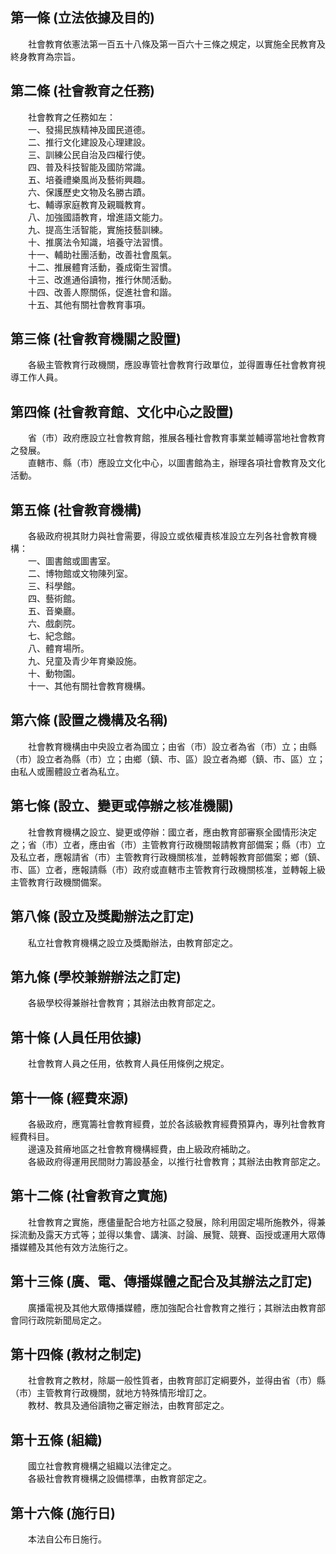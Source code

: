 第一條 (立法依據及目的)
-----------------------
　　社會教育依憲法第一百五十八條及第一百六十三條之規定，以實施全民教育及終身教育為宗旨。  


第二條 (社會教育之任務)
-----------------------
　　社會教育之任務如左：  
　　一、發揚民族精神及國民道德。  
　　二、推行文化建設及心理建設。  
　　三、訓練公民自治及四權行使。  
　　四、普及科技智能及國防常識。  
　　五、培養禮樂風尚及藝術興趣。  
　　六、保護歷史文物及名勝古蹟。  
　　七、輔導家庭教育及親職教育。  
　　八、加強國語教育，增進語文能力。  
　　九、提高生活智能，實施技藝訓練。  
　　十、推廣法令知識，培養守法習慣。  
　　十一、輔助社團活動，改善社會風氣。  
　　十二、推展體育活動，養成衛生習慣。  
　　十三、改進通俗讀物，推行休閒活動。  
　　十四、改善人際關係，促進社會和諧。  
　　十五、其他有關社會教育事項。  


第三條 (社會教育機關之設置)
---------------------------
　　各級主管教育行政機關，應設專管社會教育行政單位，並得置專任社會教育視導工作人員。  


第四條 (社會教育館、文化中心之設置)
-----------------------------------
　　省（市）政府應設立社會教育館，推展各種社會教育事業並輔導當地社會教育之發展。  
　　直轄市、縣（市）應設立文化中心，以圖書館為主，辦理各項社會教育及文化活動。  


第五條 (社會教育機構)
---------------------
　　各級政府視其財力與社會需要，得設立或依權責核准設立左列各社會教育機構：  
　　一、圖書館或圖書室。  
　　二、博物館或文物陳列室。  
　　三、科學館。  
　　四、藝術館。  
　　五、音樂廳。  
　　六、戲劇院。  
　　七、紀念館。  
　　八、體育場所。  
　　九、兒童及青少年育樂設施。  
　　十、動物園。  
　　十一、其他有關社會教育機構。  


第六條 (設置之機構及名稱)
-------------------------
　　社會教育機構由中央設立者為國立；由省（市）設立者為省（市）立；由縣（市）設立者為縣（市）立；由鄉（鎮、市、區）設立者為鄉（鎮、市、區）立；由私人或團體設立者為私立。  


第七條 (設立、變更或停辦之核准機關)
-----------------------------------
　　社會教育機構之設立、變更或停辦：國立者，應由教育部審察全國情形決定之；省（市）立者，應由省（市）主管教育行政機關報請教育部備案；縣（市）立及私立者，應報請省（市）主管教育行政機關核准，並轉報教育部備案；鄉（鎮、市、區）立者，應報請縣（市）政府或直轄市主管教育行政機關核准，並轉報上級主管教育行政機關備案。  


第八條 (設立及獎勵辦法之訂定)
-----------------------------
　　私立社會教育機構之設立及獎勵辦法，由教育部定之。  


第九條 (學校兼辦辦法之訂定)
---------------------------
　　各級學校得兼辦社會教育；其辦法由教育部定之。  


第十條 (人員任用依據)
---------------------
　　社會教育人員之任用，依教育人員任用條例之規定。  


第十一條 (經費來源)
-------------------
　　各級政府，應寬籌社會教育經費，並於各該級教育經費預算內，專列社會教育經費科目。  
　　邊遠及貧瘠地區之社會教育機構經費，由上級政府補助之。  
　　各級政府得運用民間財力籌設基金，以推行社會教育；其辦法由教育部定之。  


第十二條 (社會教育之實施)
-------------------------
　　社會教育之實施，應儘量配合地方社區之發展，除利用固定場所施教外，得兼採流動及露天方式等；並得以集會、講演、討論、展覽、競賽、函授或運用大眾傳播媒體及其他有效方法施行之。  


第十三條 (廣、電、傳播媒體之配合及其辦法之訂定)
-----------------------------------------------
　　廣播電視及其他大眾傳播媒體，應加強配合社會教育之推行；其辦法由教育部會同行政院新聞局定之。  


第十四條 (教材之制定)
---------------------
　　社會教育之教材，除屬一般性質者，由教育部訂定綱要外，並得由省（市）縣（市）主管教育行政機關，就地方特殊情形增訂之。  
　　教材、教具及通俗讀物之審定辦法，由教育部定之。  


第十五條 (組織)
---------------
　　國立社會教育機構之組織以法律定之。  
　　各級社會教育機構之設備標準，由教育部定之。  


第十六條 (施行日)
-----------------
　　本法自公布日施行。